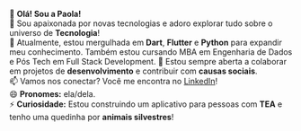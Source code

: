 👋 **Olá! Sou a Paola!**  
👀 Sou apaixonada por novas tecnologias e adoro explorar tudo sobre o universo de **Tecnologia**!  
🌱 Atualmente, estou mergulhada em **Dart**, **Flutter** e **Python** para expandir meu conhecimento. Também estou cursando MBA em Engenharia de Dados e Pós Tech em Full Stack Development.
💞️ Estou sempre aberta a colaborar em projetos de **desenvolvimento** e contribuir com **causas sociais**.  
📫 Vamos nos conectar? Você me encontra no [LinkedIn](https://www.linkedin.com/in/paola-yeda)!  
😄 **Pronomes:** ela/dela.  
⚡ **Curiosidade:** Estou construindo um aplicativo para pessoas com **TEA** e tenho uma quedinha por **animais silvestres**!  
